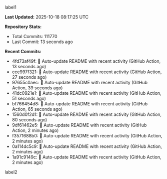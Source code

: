 
label1 
<!-- ACTIVITY_START -->
**Last Updated:** 2025-10-18 08:17:25 UTC

**Repository Stats:**
- Total Commits: 111770
- Last Commit: 13 seconds ago

**Recent Commits:**
- 4fd73af49f: 🤖 Auto-update README with recent activity (GitHub Action, 13 seconds ago)
- cce997f321: 🤖 Auto-update README with recent activity (GitHub Action, 27 seconds ago)
- 97655c0aec: 🤖 Auto-update README with recent activity (GitHub Action, 39 seconds ago)
- 41dc0921e1: 🤖 Auto-update README with recent activity (GitHub Action, 51 seconds ago)
- bf766454d8: 🤖 Auto-update README with recent activity (GitHub Action, 65 seconds ago)
- 1560d0f2d1: 🤖 Auto-update README with recent activity (GitHub Action, 80 seconds ago)
- 9df61462e5: 🤖 Auto-update README with recent activity (GitHub Action, 2 minutes ago)
- f3571688b0: 🤖 Auto-update README with recent activity (GitHub Action, 2 minutes ago)
- 0a114dc5c9: 🤖 Auto-update README with recent activity (GitHub Action, 2 minutes ago)
- 1a91c9149c: 🤖 Auto-update README with recent activity (GitHub Action, 2 minutes ago)
<!-- ACTIVITY_END -->

label2
